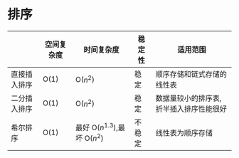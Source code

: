 # 排序 

|  |空间复杂度|时间复杂度|稳定性|适用范围|
|--|----------|---------|-----|-------|
|直接插入排序|O(1) | O($n^2$)| 稳定| 顺序存储和链式存储的线性表|
|二分插入排序| O(1)| O($n^2$)| 稳定| 数据量较小的排序表,折半插入排序性能很好|
|希尔排序|O(1) | 最好 O($n^1.3$),最坏 O($n^2$)| 不稳定| 线性表为顺序存储|
